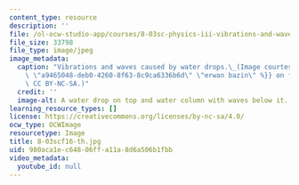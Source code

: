 ```yaml
---
content_type: resource
description: ''
file: /ol-ocw-studio-app/courses/8-03sc-physics-iii-vibrations-and-waves-fall-2016/980aca1ec64806ffa11a8d6a506b1fbb_8-03scf16-th.jpg
file_size: 33798
file_type: image/jpeg
image_metadata:
  caption: "Vibrations and waves caused by water drops.\_(Image courtesy of {{% resource_link\
    \ \"a9465048-deb0-4260-8f63-8c9ca6336b6d\" \"erwan bazin\" %}} on flickr. License\
    \ CC BY-NC-SA.)"
  credit: ''
  image-alt: A water drop on top and water column with waves below it.
learning_resource_types: []
license: https://creativecommons.org/licenses/by-nc-sa/4.0/
ocw_type: OCWImage
resourcetype: Image
title: 8-03scf16-th.jpg
uid: 980aca1e-c648-06ff-a11a-8d6a506b1fbb
video_metadata:
  youtube_id: null
---
```

